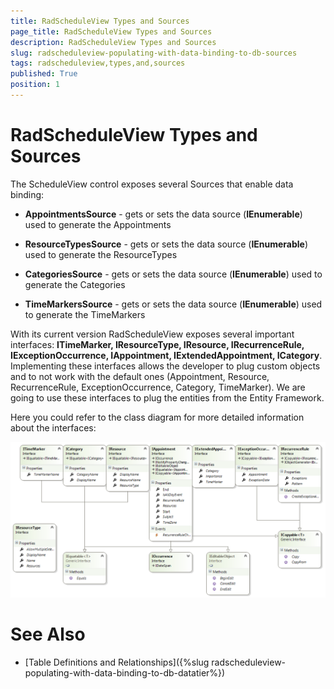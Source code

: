 ```yaml
---
title: RadScheduleView Types and Sources
page_title: RadScheduleView Types and Sources
description: RadScheduleView Types and Sources
slug: radscheduleview-populating-with-data-binding-to-db-sources
tags: radscheduleview,types,and,sources
published: True
position: 1
---
```


# RadScheduleView Types and Sources

The ScheduleView control exposes several Sources that enable data binding:

* __AppointmentsSource__ - gets or sets the data source (__IEnumerable__) used to generate  the Appointments

* __ResourceTypesSource__ - gets or sets the data source (__IEnumerable__) used to generate the ResourceTypes

* __CategoriesSource__ - gets or sets the data source (__IEnumerable__) used to generate the Categories

* __TimeMarkersSource__ - gets or sets the data source (__IEnumerable__) used to generate the TimeMarkers

With its current version RadScheduleView exposes several important interfaces: __ITimeMarker, IResourceType, IResource, IRecurrenceRule, IExceptionOccurrence, IAppointment, IExtendedAppointment, ICategory__. Implementing these interfaces allows the developer to plug custom objects and to not work with the default ones (Appointment, Resource, RecurrenceRule, ExceptionOccurrence, Category, TimeMarker). We are going to use these interfaces to plug the entities from the Entity Framework.

Here you could refer to the class diagram for more detailed information about the interfaces:

![radscheduleview populating with data schedule View Types Diagram](images/radscheduleview_populating_with_data_scheduleViewTypesDiagram.png)

# See Also

 * [Table Definitions and Relationships]({%slug radscheduleview-populating-with-data-binding-to-db-datatier%})